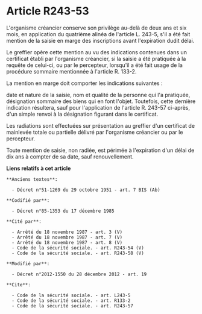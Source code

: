 # Article R243-53

L'organisme créancier conserve son privilège au-delà de deux ans et six mois, en application du quatrième alinéa de l'article
L. 243-5, s'il a été fait mention de la saisie en marge des inscriptions avant l'expiration dudit délai. 

Le greffier opère cette mention au vu des indications contenues dans un certificat établi par l'organisme créancier, si la
saisie a été pratiquée à la requête de celui-ci, ou par le percepteur, lorsqu'il a été fait usage de la procédure sommaire
mentionnée à l'article R. 133-2. 

La mention en marge doit comporter les indications suivantes : 

date et nature de la saisie, nom et qualité de la personne qui l'a pratiquée, désignation sommaire des biens qui en font
l'objet. Toutefois, cette dernière indication résultera, sauf pour l'application de l'article R. 243-57 ci-après, d'un simple
renvoi à la désignation figurant dans le certificat. 

Les radiations sont effectuées sur présentation au greffier d'un certificat de mainlevée totale ou partielle délivré par
l'organisme créancier ou par le percepteur. 

Toute mention de saisie, non radiée, est périmée à l'expiration d'un délai de dix ans à compter de sa date, sauf
renouvellement.

**Liens relatifs à cet article**

	**Anciens textes**:

	  - Décret n°51-1269 du 29 octobre 1951 - art. 7 BIS (Ab)

	**Codifié par**:

	  - Décret n°85-1353 du 17 décembre 1985

	**Cité par**:

	  - Arrêté du 18 novembre 1987 - art. 3 (V)
	  - Arrêté du 18 novembre 1987 - art. 7 (V)
	  - Arrêté du 18 novembre 1987 - art. 8 (V)
	  - Code de la sécurité sociale. - art. R243-54 (V)
	  - Code de la sécurité sociale. - art. R243-58 (V)

	**Modifié par**:

	  - Décret n°2012-1550 du 28 décembre 2012 - art. 19

	**Cite**:

	  - Code de la sécurité sociale. - art. L243-5
	  - Code de la sécurité sociale. - art. R133-2
	  - Code de la sécurité sociale. - art. R243-57
